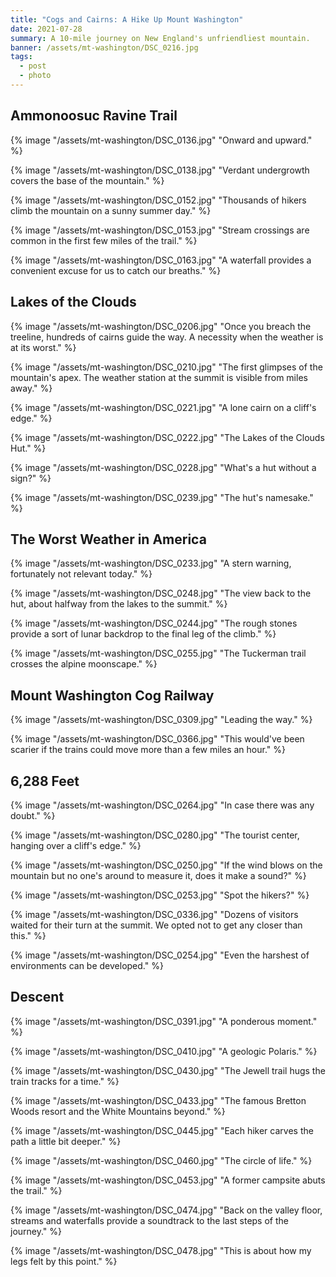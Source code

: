 ```yaml
---
title: "Cogs and Cairns: A Hike Up Mount Washington"
date: 2021-07-28
summary: A 10-mile journey on New England's unfriendliest mountain.
banner: /assets/mt-washington/DSC_0216.jpg
tags:
  - post
  - photo
---
```


## Ammonoosuc Ravine Trail

{% image "/assets/mt-washington/DSC_0136.jpg" "Onward and upward." %}

{% image "/assets/mt-washington/DSC_0138.jpg" "Verdant undergrowth covers the base of the mountain." %}

{% image "/assets/mt-washington/DSC_0152.jpg" "Thousands of hikers climb the mountain on a sunny summer day." %}

{% image "/assets/mt-washington/DSC_0153.jpg" "Stream crossings are common in the first few miles of the trail." %}

{% image "/assets/mt-washington/DSC_0163.jpg" "A waterfall provides a convenient excuse for us to catch our breaths." %}

## Lakes of the Clouds

{% image "/assets/mt-washington/DSC_0206.jpg" "Once you breach the treeline, hundreds of cairns guide the way. A necessity when the weather is at its worst." %}

{% image "/assets/mt-washington/DSC_0210.jpg" "The first glimpses of the mountain's apex. The weather station at the summit is visible from miles away." %}

{% image "/assets/mt-washington/DSC_0221.jpg" "A lone cairn on a cliff's edge." %}

{% image "/assets/mt-washington/DSC_0222.jpg" "The Lakes of the Clouds Hut." %}

{% image "/assets/mt-washington/DSC_0228.jpg" "What's a hut without a sign?" %}

{% image "/assets/mt-washington/DSC_0239.jpg" "The hut's namesake." %}


## The Worst Weather in America

{% image "/assets/mt-washington/DSC_0233.jpg" "A stern warning, fortunately not relevant today." %}

{% image "/assets/mt-washington/DSC_0248.jpg" "The view back to the hut, about halfway from the lakes to the summit." %}

{% image "/assets/mt-washington/DSC_0244.jpg" "The rough stones provide a sort of lunar backdrop to the final leg of the climb." %}

{% image "/assets/mt-washington/DSC_0255.jpg" "The Tuckerman trail crosses the alpine moonscape." %}


## Mount Washington Cog Railway

{% image "/assets/mt-washington/DSC_0309.jpg" "Leading the way." %}

{% image "/assets/mt-washington/DSC_0366.jpg" "This would've been scarier if the trains could move more than a few miles an hour." %}

## 6,288 Feet

{% image "/assets/mt-washington/DSC_0264.jpg" "In case there was any doubt." %}

{% image "/assets/mt-washington/DSC_0280.jpg" "The tourist center, hanging over a cliff's edge." %}

{% image "/assets/mt-washington/DSC_0250.jpg" "If the wind blows on the mountain but no one's around to measure it, does it make a sound?" %}

{% image "/assets/mt-washington/DSC_0253.jpg" "Spot the hikers?" %}

{% image "/assets/mt-washington/DSC_0336.jpg" "Dozens of visitors waited for their turn at the summit. We opted not to get any closer than this." %}

{% image "/assets/mt-washington/DSC_0254.jpg" "Even the harshest of environments can be developed." %}

## Descent

{% image "/assets/mt-washington/DSC_0391.jpg" "A ponderous moment." %}

{% image "/assets/mt-washington/DSC_0410.jpg" "A geologic Polaris." %}

{% image "/assets/mt-washington/DSC_0430.jpg" "The Jewell trail hugs the train tracks for a time." %}

{% image "/assets/mt-washington/DSC_0433.jpg" "The famous Bretton Woods resort and the White Mountains beyond." %}

{% image "/assets/mt-washington/DSC_0445.jpg" "Each hiker carves the path a little bit deeper." %}

{% image "/assets/mt-washington/DSC_0460.jpg" "The circle of life." %}

{% image "/assets/mt-washington/DSC_0453.jpg" "A former campsite abuts the trail." %}

{% image "/assets/mt-washington/DSC_0474.jpg" "Back on the valley floor, streams and waterfalls provide a soundtrack to the last steps of the journey." %}

{% image "/assets/mt-washington/DSC_0478.jpg" "This is about how my legs felt by this point." %}
